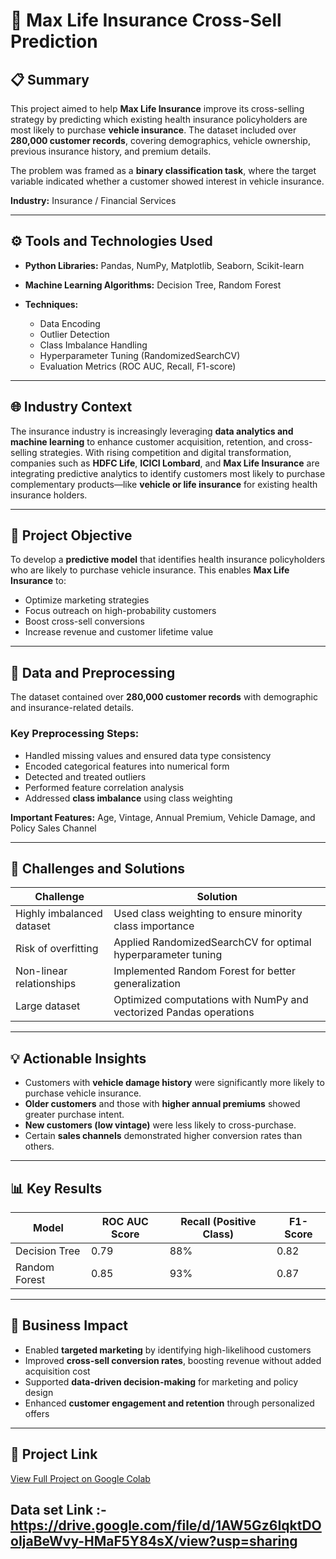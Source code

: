 # 🧠 Max Life Insurance Cross-Sell Prediction

## 📋 Summary

This project aimed to help **Max Life Insurance** improve its cross-selling strategy by predicting which existing health insurance policyholders are most likely to purchase **vehicle insurance**. The dataset included over **280,000 customer records**, covering demographics, vehicle ownership, previous insurance history, and premium details.

The problem was framed as a **binary classification task**, where the target variable indicated whether a customer showed interest in vehicle insurance.

**Industry:** Insurance / Financial Services

---

## ⚙️ Tools and Technologies Used

* **Python Libraries:** Pandas, NumPy, Matplotlib, Seaborn, Scikit-learn
* **Machine Learning Algorithms:** Decision Tree, Random Forest
* **Techniques:**

  * Data Encoding
  * Outlier Detection
  * Class Imbalance Handling
  * Hyperparameter Tuning (RandomizedSearchCV)
  * Evaluation Metrics (ROC AUC, Recall, F1-score)

---

## 🌐 Industry Context

The insurance industry is increasingly leveraging **data analytics and machine learning** to enhance customer acquisition, retention, and cross-selling strategies.
With rising competition and digital transformation, companies such as **HDFC Life**, **ICICI Lombard**, and **Max Life Insurance** are integrating predictive analytics to identify customers most likely to purchase complementary products—like **vehicle or life insurance** for existing health insurance holders.

---

## 🎯 Project Objective

To develop a **predictive model** that identifies health insurance policyholders who are likely to purchase vehicle insurance.
This enables **Max Life Insurance** to:

* Optimize marketing strategies
* Focus outreach on high-probability customers
* Boost cross-sell conversions
* Increase revenue and customer lifetime value

---

## 🧩 Data and Preprocessing

The dataset contained over **280,000 customer records** with demographic and insurance-related details.

### Key Preprocessing Steps:

* Handled missing values and ensured data type consistency
* Encoded categorical features into numerical form
* Detected and treated outliers
* Performed feature correlation analysis
* Addressed **class imbalance** using class weighting

**Important Features:**
Age, Vintage, Annual Premium, Vehicle Damage, and Policy Sales Channel

---

## 🧱 Challenges and Solutions

| **Challenge**             | **Solution**                                                       |
| ------------------------- | ------------------------------------------------------------------ |
| Highly imbalanced dataset | Used class weighting to ensure minority class importance           |
| Risk of overfitting       | Applied RandomizedSearchCV for optimal hyperparameter tuning       |
| Non-linear relationships  | Implemented Random Forest for better generalization                |
| Large dataset             | Optimized computations with NumPy and vectorized Pandas operations |

---

## 💡 Actionable Insights

* Customers with **vehicle damage history** were significantly more likely to purchase vehicle insurance.
* **Older customers** and those with **higher annual premiums** showed greater purchase intent.
* **New customers (low vintage)** were less likely to cross-purchase.
* Certain **sales channels** demonstrated higher conversion rates than others.

---

## 📊 Key Results

| **Model**     | **ROC AUC Score** | **Recall (Positive Class)** | **F1-Score** |
| ------------- | ----------------- | --------------------------- | ------------ |
| Decision Tree | 0.79              | 88%                         | 0.82         |
| Random Forest | 0.85              | 93%                         | 0.87         |

---

## 💼 Business Impact

* Enabled **targeted marketing** by identifying high-likelihood customers
* Improved **cross-sell conversion rates**, boosting revenue without added acquisition cost
* Supported **data-driven decision-making** for marketing and policy design
* Enhanced **customer engagement and retention** through personalized offers

---

## 🔗 Project Link

[View Full Project on Google Colab](https://colab.research.google.com/drive/1dJdbWyurkJ0hoaVLacM1128ykn6WUc4h?usp=sharing)

## Data set Link :- https://drive.google.com/file/d/1AW5Gz6IqktDOoIjaBeWvy-HMaF5Y84sX/view?usp=sharing

